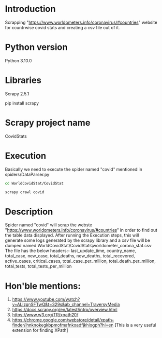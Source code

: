 # Introduction

Scrapping "https://www.worldometers.info/coronavirus/#countries" website for countrwise covid stats and creating a csv file out of it.

# Python version

Python 3.10.0

# Libraries

Scrapy 2.5.1

pip install scrapy

# Scrapy project name

CovidStats

# Execution
Basically we need to execute the spider named "covid" mentioned in spiders/DataParser.py
```bash
cd WorldCovidStat/CovidStat

scrapy crawl covid
```
# Description
Spider named "covid" will scrap the webste "https://www.worldometers.info/coronavirus/#countries" in order to find out the table data displayed. After running the Execution steps, this will generate some logs generated by the scrapy library and a csv file will be dumped named WorldCovidStat\CovidStats\worldometer_corona_stat.csv
The file has the below headers:-
last_update_time, country_name, total_case, new_case, total_deaths, new_deaths, total_recovered, active_cases, critical_cases, total_case_per_million, total_death_per_million, total_tests, total_tests_per_million

# Hon'ble mentions:
1. https://www.youtube.com/watch?v=ALizgnSFTwQ&t=329s&ab_channel=TraversyMedia
2. https://docs.scrapy.org/en/latest/intro/overview.html
3. https://www.w3.org/TR/xpath20/
4. https://chrome.google.com/webstore/detail/xpath-finder/ihnknokegkbpmofmafnkoadfjkhlogph?hl=en  [This is a very useful extension for finding XPath]
